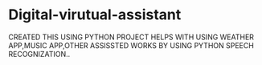# Digital-virutual-assistant
CREATED THIS USING PYTHON PROJECT HELPS WITH USING WEATHER APP,MUSIC APP,OTHER ASSISSTED WORKS BY USING PYTHON SPEECH RECOGNIZATION..
